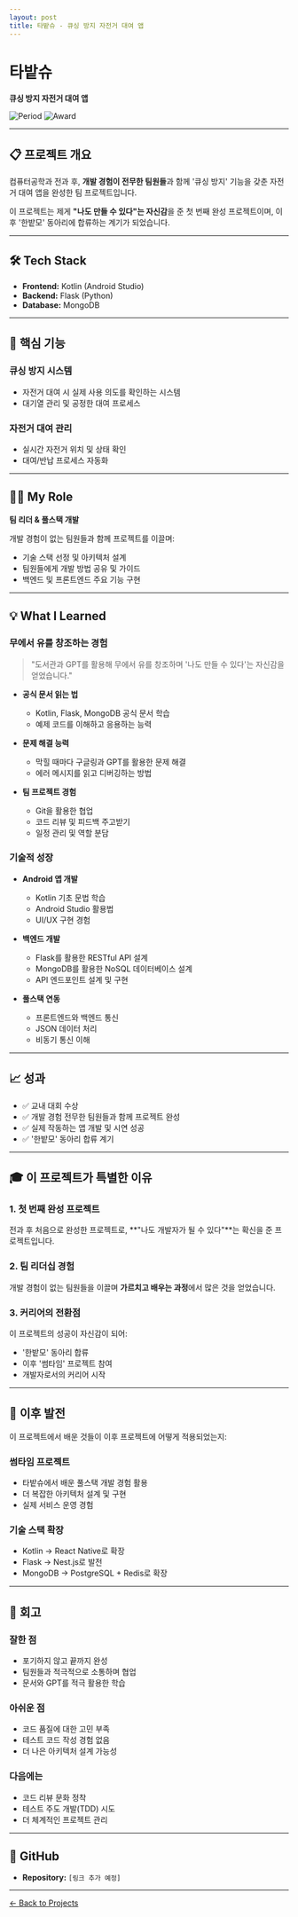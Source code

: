 ```yaml
---
layout: post
title: 타밭슈 - 큐싱 방지 자전거 대여 앱
---
```


# 타밭슈

**큐싱 방지 자전거 대여 앱**

![Period](https://img.shields.io/badge/Period-2024.MM~2024.MM-blue)
![Award](https://img.shields.io/badge/Award-교내%20대회%20수상-gold)

<!-- TODO: 정확한 프로젝트 기간 및 대회명 추가 -->

---

## 📋 프로젝트 개요

컴퓨터공학과 전과 후, **개발 경험이 전무한 팀원들**과 함께 '큐싱 방지' 기능을 갖춘 자전거 대여 앱을 완성한 팀 프로젝트입니다.

이 프로젝트는 제게 **"나도 만들 수 있다"는 자신감**을 준 첫 번째 완성 프로젝트이며, 이후 '한밭모' 동아리에 합류하는 계기가 되었습니다.

---

## 🛠 Tech Stack

- **Frontend:** Kotlin (Android Studio)
- **Backend:** Flask (Python)
- **Database:** MongoDB

---

## 🎯 핵심 기능

### 큐싱 방지 시스템
- 자전거 대여 시 실제 사용 의도를 확인하는 시스템
- 대기열 관리 및 공정한 대여 프로세스

### 자전거 대여 관리
- 실시간 자전거 위치 및 상태 확인
- 대여/반납 프로세스 자동화

---

## 👨‍💻 My Role

**팀 리더 & 풀스택 개발**

개발 경험이 없는 팀원들과 함께 프로젝트를 이끌며:
- 기술 스택 선정 및 아키텍처 설계
- 팀원들에게 개발 방법 공유 및 가이드
- 백엔드 및 프론트엔드 주요 기능 구현

---

## 💡 What I Learned

### 무에서 유를 창조하는 경험

> "도서관과 GPT를 활용해 무에서 유를 창조하며 '나도 만들 수 있다'는 자신감을 얻었습니다."

- **공식 문서 읽는 법**
  - Kotlin, Flask, MongoDB 공식 문서 학습
  - 예제 코드를 이해하고 응용하는 능력
  
- **문제 해결 능력**
  - 막힐 때마다 구글링과 GPT를 활용한 문제 해결
  - 에러 메시지를 읽고 디버깅하는 방법
  
- **팀 프로젝트 경험**
  - Git을 활용한 협업
  - 코드 리뷰 및 피드백 주고받기
  - 일정 관리 및 역할 분담

### 기술적 성장

- **Android 앱 개발**
  - Kotlin 기초 문법 학습
  - Android Studio 활용법
  - UI/UX 구현 경험

- **백엔드 개발**
  - Flask를 활용한 RESTful API 설계
  - MongoDB를 활용한 NoSQL 데이터베이스 설계
  - API 엔드포인트 설계 및 구현

- **풀스택 연동**
  - 프론트엔드와 백엔드 통신
  - JSON 데이터 처리
  - 비동기 통신 이해

---

## 📈 성과

- ✅ 교내 대회 수상
- ✅ 개발 경험 전무한 팀원들과 함께 프로젝트 완성
- ✅ 실제 작동하는 앱 개발 및 시연 성공
- ✅ '한밭모' 동아리 합류 계기

---

## 🎓 이 프로젝트가 특별한 이유

### 1. 첫 번째 완성 프로젝트
전과 후 처음으로 완성한 프로젝트로, **"나도 개발자가 될 수 있다"**는 확신을 준 프로젝트입니다.

### 2. 팀 리더십 경험
개발 경험이 없는 팀원들을 이끌며 **가르치고 배우는 과정**에서 많은 것을 얻었습니다.

### 3. 커리어의 전환점
이 프로젝트의 성공이 자신감이 되어:
- '한밭모' 동아리 합류
- 이후 '썸타임' 프로젝트 참여
- 개발자로서의 커리어 시작

---

## 🚀 이후 발전

이 프로젝트에서 배운 것들이 이후 프로젝트에 어떻게 적용되었는지:

### 썸타임 프로젝트
- 타밭슈에서 배운 풀스택 개발 경험 활용
- 더 복잡한 아키텍처 설계 및 구현
- 실제 서비스 운영 경험

### 기술 스택 확장
- Kotlin → React Native로 확장
- Flask → Nest.js로 발전
- MongoDB → PostgreSQL + Redis로 확장

---

## 💭 회고

### 잘한 점
- 포기하지 않고 끝까지 완성
- 팀원들과 적극적으로 소통하며 협업
- 문서와 GPT를 적극 활용한 학습

### 아쉬운 점
- 코드 품질에 대한 고민 부족
- 테스트 코드 작성 경험 없음
- 더 나은 아키텍처 설계 가능성

### 다음에는
- 코드 리뷰 문화 정착
- 테스트 주도 개발(TDD) 시도
- 더 체계적인 프로젝트 관리

---

## 🔗 GitHub

<!-- TODO: GitHub 저장소가 공개되어 있다면 링크 추가 -->
- **Repository:** `[링크 추가 예정]`

---

[← Back to Projects](/#projects)

